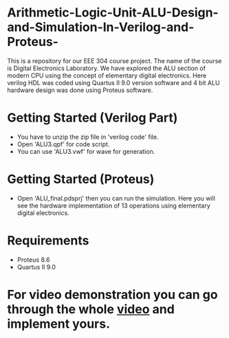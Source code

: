 # Arithmetic-Logic-Unit-ALU-Design-and-Simulation-In-Verilog-and-Proteus-
This is a repository for our EEE 304 course project. The name of the course is Digital Electronics Laboratory. We have explored the ALU section of modern CPU using the concept of elementary digital electronics. Here verilog HDL was coded using Quartus II 9.0 version software and 4 bit ALU hardware design was done using Proteus software. 

# Getting Started (Verilog Part)
* You have to unzip the zip file in 'verilog code' file.
* Open 'ALU3.qpf' for code script.
* You can use 'ALU3.vwf' for wave for generation.

# Getting Started (Proteus)
* Open 'ALU_final.pdsprj' then you can run the simulation. Here you will see the hardware implementation of 13 operations using elementary digital electronics.


# Requirements
* Proteus 8.6
* Quartus II 9.0

# For video demonstration you can go through the whole [video](https://www.youtube.com/watch?v=gXXmI5yG9Uc&t=895s) and implement yours. 
